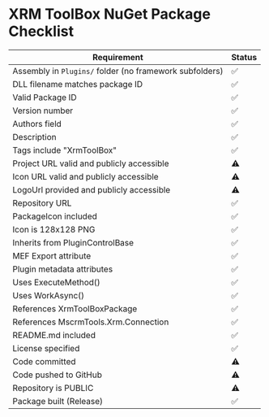 # XRM ToolBox NuGet Package Checklist

| Requirement | Status |
|------------|--------|
| Assembly in `Plugins/` folder (no framework subfolders) | ✅ |
| DLL filename matches package ID | ✅ |
| Valid Package ID | ✅ |
| Version number | ✅ |
| Authors field | ✅ |
| Description | ✅ |
| Tags include "XrmToolBox" | ✅ |
| Project URL valid and publicly accessible | ⚠️ |
| Icon URL valid and publicly accessible | ⚠️ |
| LogoUrl provided and publicly accessible | ⚠️ |
| Repository URL | ✅ |
| PackageIcon included | ✅ |
| Icon is 128x128 PNG | ✅ |
| Inherits from PluginControlBase | ✅ |
| MEF Export attribute | ✅ |
| Plugin metadata attributes | ✅ |
| Uses ExecuteMethod() | ✅ |
| Uses WorkAsync() | ✅ |
| References XrmToolBoxPackage | ✅ |
| References MscrmTools.Xrm.Connection | ✅ |
| README.md included | ✅ |
| License specified | ✅ |
| Code committed | ⚠️ |
| Code pushed to GitHub | ⚠️ |
| Repository is PUBLIC | ⚠️ |
| Package built (Release) | ✅ |
